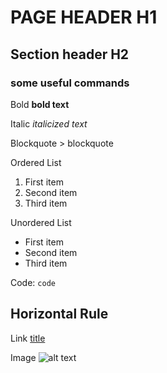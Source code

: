 
# PAGE HEADER H1

## Section header H2

### some useful commands

Bold **bold text**

Italic 	*italicized text*

Blockquote 	> blockquote

Ordered List 	
1. First item
2. Second item
3. Third item

Unordered List 	
- First item
- Second item
- Third item

Code:
`code`

Horizontal Rule
---

Link 	[title](https://www.example.com)

Image 	![alt text](image.jpg)